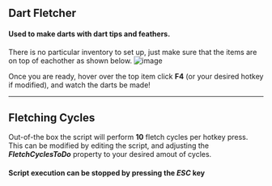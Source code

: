 ## Dart Fletcher
#### Used to make darts with dart tips and feathers.  


There is no particular inventory to set up, just make sure that the items are on top of eachother as shown below. 
![image](https://user-images.githubusercontent.com/92201744/137239572-46be1150-3f90-4610-87ca-05a17d817c66.png)

Once you are ready, hover over the top item click **F4** (or your desired hotkey if modified), and watch the darts be made!

<hr/>

## Fletching Cycles
Out-of-the box the script will perform **10** fletch cycles per hotkey press.  
This can be modified by editing the script, and adjusting the _**FletchCyclesToDo**_ property to your desired amout of cycles.

#### Script execution can be stopped by pressing the _**ESC**_ key
